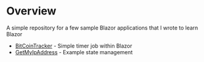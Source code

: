 # Overview

A simple repository for a few sample Blazor applications that I wrote to learn Blazor 

* [BitCoinTracker](./BitCoinTracker/) - Simple timer job within Blazor
* [GetMyIpAddress](./GetMyIpAddress/) - Example state management 